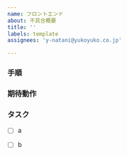 ```yaml
---
name: フロントエンド
about: 不具合概要
title: ''
labels: template
assignees: 'y-natani@yukoyuko.co.jp'

---
```


### 手順


### 期待動作


### タスク
- [ ] a
- [ ] b

